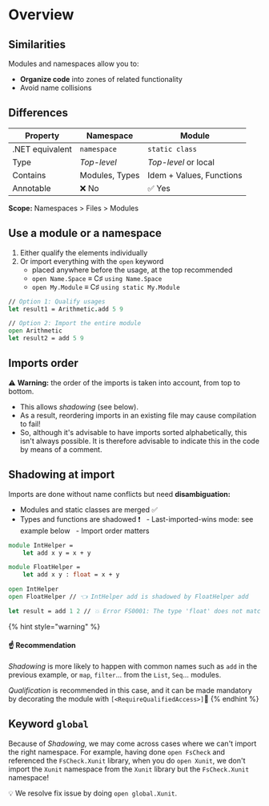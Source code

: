 # Overview

## Similarities

Modules and namespaces allow you to:

- **Organize code** into zones of related functionality
- Avoid name collisions

## Differences

| Property         | Namespace      | Module                    |
|------------------|----------------|---------------------------|
| .NET equivalent  | `namespace`    | `static class`            |
| Type             | *Top-level*    | *Top-level* or local      |
| Contains         | Modules, Types | Idem + Values, Functions  |
| Annotable        | ❌ No          | ✅ Yes                   |

**Scope:** Namespaces > Files > Modules

## Use a module or a namespace

1. Either qualify the elements individually
2. Or import everything with the `open` keyword
   - placed anywhere before the usage, at the top recommended
   - `open Name.Space` ≡ C♯ `using Name.Space`
   - `open My.Module` ≡ C♯ `using static My.Module`

```fsharp
// Option 1: Qualify usages
let result1 = Arithmetic.add 5 9

// Option 2: Import the entire module
open Arithmetic
let result2 = add 5 9
```

## Imports order

⚠️ **Warning:** the order of the imports is taken into account, from top to bottom.

- This allows _shadowing_ (see below).
- As a result, reordering imports in an existing file may cause compilation to fail!
- So, although it's advisable to have imports sorted alphabetically, this isn't always possible. It is therefore advisable to indicate this in the code by means of a comment.

## Shadowing at import

Imports are done without name conflicts but need **disambiguation:**

- Modules and static classes are merged ✅
- Types and functions are shadowed ❗
  - Last-imported-wins mode: see example below
  - Import order matters

```fsharp
module IntHelper =
    let add x y = x + y

module FloatHelper =
    let add x y : float = x + y

open IntHelper
open FloatHelper // 👈 IntHelper add is shadowed by FloatHelper add

let result = add 1 2 // 💥 Error FS0001: The type 'float' does not match the type 'int'
```

{% hint style="warning" %}
#### ☝ **Recommendation**

*Shadowing* is more likely to happen with common names such as `add` in the previous example, or `map`, `filter`... from the `List`, `Seq`... modules.

*Qualification* is recommended in this case, and it can be made mandatory by decorating the module with `[<RequireQualifiedAccess>]`📍
{% endhint %}

## Keyword `global`

Because of *Shadowing,* we may come across cases where we can't import the right namespace. For example, having done `open FsCheck` and referenced the `FsCheck.Xunit` library, when you do `open Xunit`, we don't import the `Xunit` namespace from the `Xunit` library but the `FsCheck.Xunit` namespace!

💡 We resolve fix issue by doing `open global.Xunit`.
